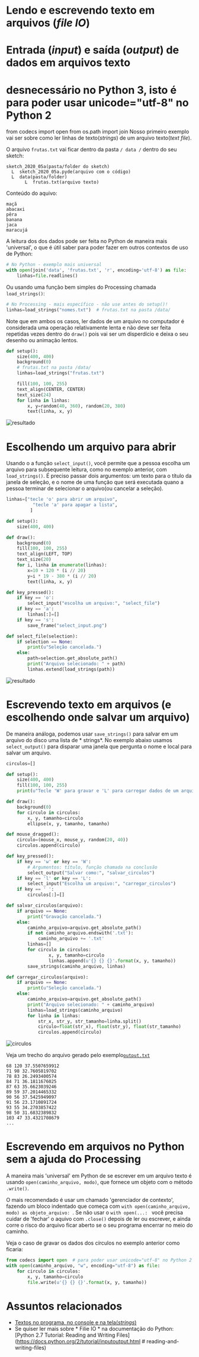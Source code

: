 # Lendo e escrevendo texto em arquivos (*file IO*)
# Entrada (*input*) e saída (*output*) de dados em arquivos texto

# desnecessário no Python 3, isto é para poder usar unicode="utf-8" no Python 2
from codecs import open
from os.path import join
Nosso primeiro exemplo vai ser sobre como ler linhas de texto(*strings*) de um arquivo texto(*text file*).

O arquivo `frutas.txt` vai ficar dentro da pasta `/ data /` dentro  do seu sketch:
```
sketch_2020_05a(pasta/folder do sketch)
  L  sketch_2020_05a.pyde(arquivo com o código)
  L  data(pasta/folder)
       L  frutas.txt(arquivo texto)
```
Conteúdo do aquivo:
```
maçã
abacaxi
pêra
banana
jaca
maracujá
```
A leitura dos dos dados pode ser feita no Python de maneira mais 'universal', o que é útil saber para poder fazer em outros contextos de uso de Python:

```python
# No Python - exemplo mais universal
with open(join('data', 'frutas.txt', 'r', encoding='utf-8') as file:
    linhas=file.readlines()
```
Ou usando uma função bem simples do Processing chamada `load_strings()`:

```python
# No Processing - mais específico - não use antes do setup()!
linhas=load_strings("nomes.txt")  # frutas.txt na pasta /data/
```
Note que em ambos os casos, ler dados de um arquivo no computador é considerada uma operação relativamente lenta e não deve ser feita repetidas vezes dentro do `draw()` pois vai ser um disperdício e deixa o seu desenho ou animação lentos.

```python
def setup():
    size(400, 400)
    background(0)
    # frutas.txt na pasta /data/
    linhas=load_strings("frutas.txt")

    fill(100, 100, 255)
    text_align(CENTER, CENTER)
    text_size(24)
    for linha in linhas:
        x, y=random(40, 360), random(20, 380)
        text(linha, x, y)
```

![resultado](assets/read_lines.png)

# Escolhendo um arquivo para abrir

Usando o a função `select_input()`,  você permite que a pessoa escolha um arquivo para subsequente leitura, como no exemplo anterior, com `load_strings()`. É preciso passar dois argumentos: um texto para o título da janela de seleção, e o nome de uma função que será executada quano a pessoa terminar de selecionar o arquivo(ou cancelar a seleção).

```python
linhas=["tecle 'o' para abrir um arquivo",
          "tecle 'a' para apagar a lista",
         ]

def setup():
    size(400, 400)

def draw():
    background(0)
    fill(100, 100, 255)
    text_align(LEFT, TOP)
    text_size(20)
    for i, linha in enumerate(linhas):
        x=10 + 120 * (i // 20)
        y=i * 19 - 380 * (i // 20)
        text(linha, x, y)

def key_pressed():
    if key == 'o':
        select_input("escolha um arquivo:", "select_file")
    if key == 'a':
        linhas[:]=[]
    if key == 's':
        save_frame("select_input.png")

def select_file(selection):
    if selection == None:
        print(u"Seleção cancelada.")
    else:
        path=selection.get_absolute_path()
        print("Arquivo selecionado: " + path)
        linhas.extend(load_strings(path))
```

![resultado](assets/select_input.png)

# Escrevendo texto em arquivos (e escolhendo onde salvar um arquivo)

De maneira análoga, podemos usar `save_strings()` para salvar em um arquivo do disco uma lista de * strings*. No exemplo abaixo usamos `select_output()` para disparar uma janela que pergunta o nome e local para salvar um arquivo.

```python
circulos=[]

def setup():
    size(400, 400)
    fill(100, 100, 255)
    print(u"Tecle 'W' para gravar e 'L' para carregar dados de um arquivo texto")

def draw():
    background(0)
    for circulo in circulos:
        x, y, tamanho=circulo
        ellipse(x, y, tamanho, tamanho)

def mouse_dragged():
    circulo=(mouse_x, mouse_y, random(20, 40))
    circulos.append(circulo)

def key_pressed():
    if key == 'w' or key == 'W':
        # Argumentos: título, função chamada na conclusão
        select_output("Salvar como:", "salvar_circulos")
    if key == 'l' or key == 'L':
        select_input("Escolha um arquivo:", "carregar_circulos")
    if key == ' ':
        circulos[:]=[]

def salvar_circulos(arquivo):
    if arquivo == None:
        print("Gravação cancelada.")
    else:
        caminho_arquivo=arquivo.get_absolute_path()
        if not caminho_arquivo.endswith('.txt'):
            caminho_arquivo += '.txt'
        linhas=[]
        for circulo in circulos:
                x, y, tamanho=circulo
                linhas.append(u'{} {} {}'.format(x, y, tamanho))
        save_strings(caminho_arquivo, linhas)

def carregar_circulos(arquivo):
    if arquivo == None:
        print(u"Seleção cancelada.")
    else:
        caminho_arquivo=arquivo.get_absolute_path()
        print("Arquivo selecionado: " + caminho_arquivo)
        linhas=load_strings(caminho_arquivo)
        for linha in linhas:
            str_x, str_y, str_tamanho=linha.split()
            circulo=float(str_x), float(str_y), float(str_tamanho)
            circulos.append(circulo)
```
![circulos](assets/output.png)

Veja um trecho do arquivo gerado pelo exemplo[`output.txt`](assets/output.txt)
```
68 120 37.5507659912
71 98 32.7605819702
78 83 26.2493400574
84 71 36.1811676025
87 63 35.6623039246
89 59 37.2014465332
90 56 37.5425949097
91 56 23.1710891724
93 55 34.2703857422
98 50 31.6832389832
103 47 33.4321708679
...
```
# Escrevendo em arquivos no Python sem a ajuda do Processing

A maneira mais 'universal' em Python de se escrever em um arquivo texto é usando `open(caminho_arquivo, modo)`, que fornece um objeto com o método `.write()`.

O mais recomendado é usar um chamado 'gerenciador de contexto', fazendo um bloco indentado que começa com `with open(caminho_arquivo, modo) as objeto_arquivo: `. Se não usar o `with open(...: ` você precisa cuidar de 'fechar' o aquivo com `.close()` depois de ler ou escrever, e ainda corre o risco do arquivo ficar aberto se o seu programa encerrar no meio do caminho.

Veja o caso de gravar os dados dos círculos no exemplo anterior como ficaria:

```python
from codecs import open  # para poder usar unicode="utf-8" no Python 2
with open(caminho_arquivo, "w", encoding="utf-8") as file:
    for circulo in circulos:
        x, y, tamanho=circulo
        file.write(u'{} {} {}'.format(x, y, tamanho))
 ```


# Assuntos relacionados

* [Textos no programa, no console e na tela(*strings*)](strings_py.md)
* Se quiser ler mais sobre * Filie IO * na documentação do Python: [Python 2.7 Tutorial: Reading and Writing Files](https://docs.python.org/2/tutorial/inputoutput.html  # reading-and-writing-files)
